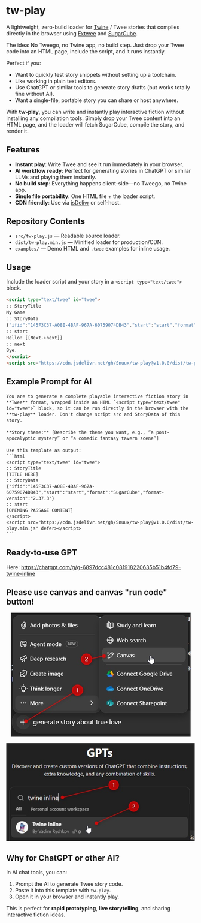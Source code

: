# tw-play

A lightweight, zero-build loader for [Twine](https://twinery.org/) / Twee stories that compiles directly in the browser using [Extwee](https://github.com/videlais/extwee) and [SugarCube](https://www.motoslave.net/sugarcube/). 

The idea:
No Tweego, no Twine app, no build step. Just drop your Twee code into an HTML page, include the script, and it runs instantly.

Perfect if you:
- Want to quickly test story snippets without setting up a toolchain.
- Like working in plain text editors.
- Use ChatGPT or similar tools to generate story drafts (but works totally fine without AI).
- Want a single-file, portable story you can share or host anywhere.

With **tw-play**, you can write and instantly play interactive fiction without installing any compilation tools. Simply drop your Twee content into an HTML page, and the loader will fetch SugarCube, compile the story, and render it.

## Features
- **Instant play**: Write Twee and see it run immediately in your browser.
- **AI workflow ready**: Perfect for generating stories in ChatGPT or similar LLMs and playing them instantly.
- **No build step**: Everything happens client-side—no Tweego, no Twine app.
- **Single file portability**: One HTML file + the loader script.
- **CDN friendly**: Use via [jsDelivr](https://www.jsdelivr.com/) or self-host.

## Repository Contents
- `src/tw-play.js` — Readable source loader.
- `dist/tw-play.min.js` — Minified loader for production/CDN.
- `examples/` — Demo HTML and `.twee` examples for inline usage.

## Usage
Include the loader script and your story in a `<script type="text/twee">` block.

```html
<script type="text/twee" id="twee">
:: StoryTitle
My Game
:: StoryData
{"ifid":"145F3C37-A08E-4BAF-967A-60759074DB43","start":"start","format":"SugarCube","format-version":"2.37.3"}
:: start
Hello! [[Next->next]]
:: next
Bye.
</script>
<script src="https://cdn.jsdelivr.net/gh/Snuux/tw-play@v1.0.0/dist/tw-play.min.js" defer></script>
```

## Example Prompt for AI
````
You are to generate a complete playable interactive fiction story in **Twee** format, wrapped inside an HTML `<script type="text/twee" id="twee">` block, so it can be run directly in the browser with the **tw-play** loader. Don't change script src and StoryData of this story.

**Story theme:** [Describe the theme you want, e.g., “a post-apocalyptic mystery” or “a comedic fantasy tavern scene”]

Use this template as output:
```html
<script type="text/twee" id="twee">
:: StoryTitle
[TITLE HERE]
:: StoryData
{"ifid":"145F3C37-A08E-4BAF-967A-60759074DB43","start":"start","format":"SugarCube","format-version":"2.37.3"}
:: start
[OPENING PASSAGE CONTENT]
</script>
<script src="https://cdn.jsdelivr.net/gh/Snuux/tw-play@v1.0.0/dist/tw-play.min.js" defer></script>
```
````

## Ready-to-use GPT
Here: https://chatgpt.com/g/g-6897dcc481c081918220635b51b4fd79-twine-inline

## Please use canvas and canvas "run code" button!

<p align="center">
  <img src="https://github.com/Snuux/tw-play/blob/main/examples/use-canvas.jpg?raw=true">
</p>

<p align="center">
  <img src="https://github.com/Snuux/tw-play/blob/main/examples/twine-inline.jpg?raw=true">
</p>

## Why for ChatGPT or other AI?
In AI chat tools, you can:
1. Prompt the AI to generate Twee story code.
2. Paste it into this template with `tw-play`.
3. Open it in your browser and instantly play.

This is perfect for **rapid prototyping**, **live storytelling**, and sharing interactive fiction ideas.
